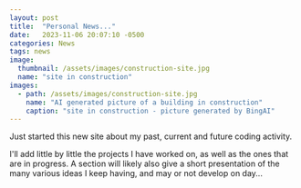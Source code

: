 ```yaml
---
layout: post
title:  "Personal News..."
date:   2023-11-06 20:07:10 -0500
categories: News
tags: news
image:
  thumbnail: /assets/images/construction-site.jpg
  name: "site in construction"
images:
  - path: /assets/images/construction-site.jpg
    name: "AI generated picture of a building in construction"
    caption: "site in construction - picture generated by BingAI"
---
```

Just started this new site about my past, current and future coding activity.

I'll add little by little the projects I have worked on, as well as the ones
that are in progress. A section will likely also give a short
presentation of the many various ideas I keep having, and may or not develop
on day...

